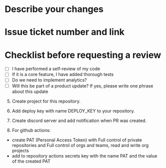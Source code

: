 # Describe your changes
# Issue ticket number and link
# Checklist before requesting a review
- [ ] I have performed a self-review of my code
- [ ] If it is a core feature, I have added thorough tests
- [ ] Do we need to implement analytics?
- [ ] Will this be part of a product update? If yes, please write one phrase about this update

5. Create project for this repository.
   
6. Add deploy key with name DEPLOY_KEY to your repository.

7. Create discord server and add notification when PR was created.
    
8. For github actions:
- create PAT (Personal Access Token) with Full control of private repositories and Full control of orgs and teams, read and write org projects
- add to repository actions secrets key with the name PAT and the value of the created PAT

